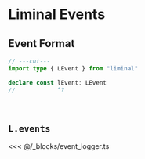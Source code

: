 # Liminal Events <Badge type="warning" text="beta" />

## Event Format

```ts
// ---cut---
import type { LEvent } from "liminal"

declare const lEvent: LEvent
//            ^?
```

<br />

## `L.events`

<<< @/_blocks/event_logger.ts
